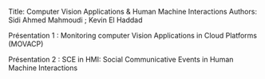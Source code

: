Title: Computer Vision Applications & Human Machine Interactions
Authors: Sidi Ahmed Mahmoudi ; Kevin El Haddad

Présentation 1 : Monitoring computer Vision Applications in Cloud Platforms (MOVACP)

Présentation 2 :  SCE in HMI: Social Communicative Events in Human Machine Interactions

